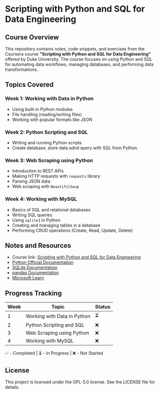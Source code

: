 # Scripting with Python and SQL for Data Engineering

## Course Overview
This repository contains notes, code snippets, and exercises from the Coursera course **"Scripting with Python and SQL for Data Engineering"** offered by Duke University. The course focuses on using Python and SQL for automating data workflows, managing databases, and performing data transformations.

## Topics Covered

### Week 1: Working with Data in Python
- Using built-in Python modules
- File handling (reading/writing files)
- Working with popular formats like JSON

### Week 2: Python Scripting and SQL
- Writing and running Python scripts
- Create database, store data adnd query with SQL from Python.

### Week 3: Web Scraping using Python
- Introduction to REST APIs
- Making HTTP requests with `requests` library
- Parsing JSON data
- Web scraping with `BeautifulSoup`

### Week 4: Working with MySQL
- Basics of SQL and relational databases
- Writing SQL queries
- Using `sqlite3` in Python
- Creating and managing tables in a database
- Performing CRUD operations (Create, Read, Update, Delete)
<!---

### Week 1: Introduction to Python for Data Engineering
- Understanding scripting vs. interactive programming
- Writing and running Python scripts
- Using built-in Python modules
- File handling (reading/writing files)
- Automating tasks with Python scripts

### Week 2: Working with APIs and Web Scraping
- Introduction to REST APIs
- Making HTTP requests with `requests` library
- Parsing JSON data
- Web scraping with `BeautifulSoup`

### Week 3: SQL for Data Engineering
- Basics of SQL and relational databases
- Writing SQL queries
- Using `sqlite3` in Python
- Creating and managing tables in a database
- Performing CRUD operations (Create, Read, Update, Delete)

### Week 4: Advanced SQL and Python Integration
- Writing complex SQL queries
- Using joins and subqueries
- Query optimization techniques
- Connecting Python to external databases (PostgreSQL, MySQL)
- Using `pandas` for SQL data analysis

### Week 5: Automating Data Pipelines
- Introduction to ETL (Extract, Transform, Load)
- Automating ETL workflows using Python
- Error handling in Python scripts
- Scheduling and running scripts with `cron` (Linux/macOS) or Task Scheduler (Windows)

### Week 6: Final Project
- Building a data pipeline using Python and SQL
- Automating data extraction, transformation, and loading
- Logging and debugging workflows




## Requirements
To follow along with the course materials, install the following dependencies:
```bash
pip install requests beautifulsoup4 pandas sqlite3
```
---->
## Notes and Resources
- Course link: [Scripting with Python and SQL for Data Engineering](https://www.coursera.org/learn/scripting-with-python-sql-for-data-engineering-duke)
- [Python Official Documentation](https://docs.python.org/3/)
- [SQLite Documentation](https://www.sqlite.org/docs.html)
- [pandas Documentation](https://pandas.pydata.org/docs/)
- [Microsoft Learn](https://learn.microsoft.com/en-us/training/browse/?WT.mc_id=academic-0000-alfredodeza&subjects=artificial-intelligence)

## Progress Tracking
| Week | Topic | Status |
|------|-------------------------------|--------|
| 1    |Working with Data in Python | ⏳ |
| 2    | Python Scripting and SQL | ❌ |
| 3    |Web Scraping using Python | ❌ |
| 4    | Working with MySQL| ❌ | 

✅ - Completed  | ⏳ - In Progress  | ❌ - Not Started

## License
This project is licensed under the GPL-3.0 license. See the LICENSE file for details.

